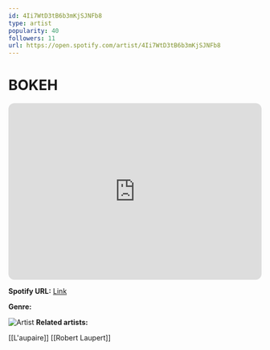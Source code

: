 ```yaml
---
id: 4Ii7WtD3tB6b3mKjSJNFb8
type: artist
popularity: 40
followers: 11
url: https://open.spotify.com/artist/4Ii7WtD3tB6b3mKjSJNFb8
---
```

# BOKEH

<iframe style="border-radius:12px" src="https://open.spotify.com/embed/artist/4Ii7WtD3tB6b3mKjSJNFb8" width="100%" height="352" frameBorder="0" allowfullscreen="" allow="autoplay; clipboard-write; encrypted-media; fullscreen; picture-in-picture" loading="lazy"></iframe>

**Spotify URL:** [Link](https://open.spotify.com/artist/4Ii7WtD3tB6b3mKjSJNFb8)

**Genre:** 

![Artist]()
**Related artists:**

[[L'aupaire]]
[[Robert Laupert]]
